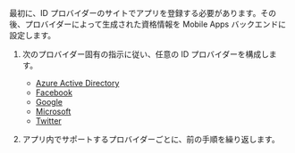 
最初に、ID プロバイダーのサイトでアプリを登録する必要があります。その後、プロバイダーによって生成された資格情報を Mobile Apps バックエンドに設定します。

1. 次のプロバイダー固有の指示に従い、任意の ID プロバイダーを構成します。

   * [Azure Active Directory](../articles/app-service/app-service-mobile-how-to-configure-active-directory-authentication.md)
   * [Facebook](../articles/app-service/app-service-mobile-how-to-configure-facebook-authentication.md)
   * [Google](../articles/app-service/app-service-mobile-how-to-configure-google-authentication.md)
   * [Microsoft](../articles/app-service/app-service-mobile-how-to-configure-microsoft-authentication.md)
   * [Twitter](../articles/app-service/app-service-mobile-how-to-configure-twitter-authentication.md)
2. アプリ内でサポートするプロバイダーごとに、前の手順を繰り返します。

<!-- URLs. -->
[Azure portal]: https://portal.azure.com/

